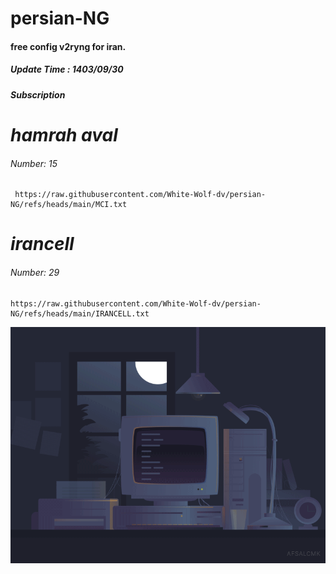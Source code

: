 # persian-NG

#### free config v2ryng for iran.


<h5>Update Time : 1403/09/30 </h5>

##### Subscription

  # *****hamrah aval*****

<h6>Number: 15</h6>

     https://raw.githubusercontent.com/White-Wolf-dv/persian-NG/refs/heads/main/MCI.txt

# *****irancell*****

<h6>Number: 29</h6>

    https://raw.githubusercontent.com/White-Wolf-dv/persian-NG/refs/heads/main/IRANCELL.txt

<p align="center">
<img  src="https://github.com/White-Wolf-dv/White-Wolf-dv/blob/main/5.gif">
</p>
